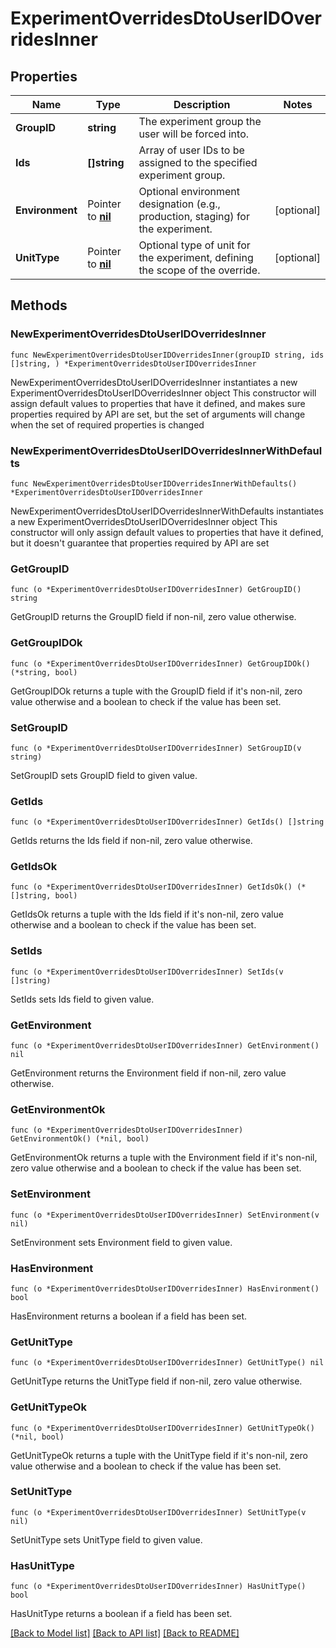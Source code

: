 # ExperimentOverridesDtoUserIDOverridesInner

## Properties

Name | Type | Description | Notes
------------ | ------------- | ------------- | -------------
**GroupID** | **string** | The experiment group the user will be forced into. | 
**Ids** | **[]string** | Array of user IDs to be assigned to the specified experiment group. | 
**Environment** | Pointer to [**nil**](nil.md) | Optional environment designation (e.g., production, staging) for the experiment. | [optional] 
**UnitType** | Pointer to [**nil**](nil.md) | Optional type of unit for the experiment, defining the scope of the override. | [optional] 

## Methods

### NewExperimentOverridesDtoUserIDOverridesInner

`func NewExperimentOverridesDtoUserIDOverridesInner(groupID string, ids []string, ) *ExperimentOverridesDtoUserIDOverridesInner`

NewExperimentOverridesDtoUserIDOverridesInner instantiates a new ExperimentOverridesDtoUserIDOverridesInner object
This constructor will assign default values to properties that have it defined,
and makes sure properties required by API are set, but the set of arguments
will change when the set of required properties is changed

### NewExperimentOverridesDtoUserIDOverridesInnerWithDefaults

`func NewExperimentOverridesDtoUserIDOverridesInnerWithDefaults() *ExperimentOverridesDtoUserIDOverridesInner`

NewExperimentOverridesDtoUserIDOverridesInnerWithDefaults instantiates a new ExperimentOverridesDtoUserIDOverridesInner object
This constructor will only assign default values to properties that have it defined,
but it doesn't guarantee that properties required by API are set

### GetGroupID

`func (o *ExperimentOverridesDtoUserIDOverridesInner) GetGroupID() string`

GetGroupID returns the GroupID field if non-nil, zero value otherwise.

### GetGroupIDOk

`func (o *ExperimentOverridesDtoUserIDOverridesInner) GetGroupIDOk() (*string, bool)`

GetGroupIDOk returns a tuple with the GroupID field if it's non-nil, zero value otherwise
and a boolean to check if the value has been set.

### SetGroupID

`func (o *ExperimentOverridesDtoUserIDOverridesInner) SetGroupID(v string)`

SetGroupID sets GroupID field to given value.


### GetIds

`func (o *ExperimentOverridesDtoUserIDOverridesInner) GetIds() []string`

GetIds returns the Ids field if non-nil, zero value otherwise.

### GetIdsOk

`func (o *ExperimentOverridesDtoUserIDOverridesInner) GetIdsOk() (*[]string, bool)`

GetIdsOk returns a tuple with the Ids field if it's non-nil, zero value otherwise
and a boolean to check if the value has been set.

### SetIds

`func (o *ExperimentOverridesDtoUserIDOverridesInner) SetIds(v []string)`

SetIds sets Ids field to given value.


### GetEnvironment

`func (o *ExperimentOverridesDtoUserIDOverridesInner) GetEnvironment() nil`

GetEnvironment returns the Environment field if non-nil, zero value otherwise.

### GetEnvironmentOk

`func (o *ExperimentOverridesDtoUserIDOverridesInner) GetEnvironmentOk() (*nil, bool)`

GetEnvironmentOk returns a tuple with the Environment field if it's non-nil, zero value otherwise
and a boolean to check if the value has been set.

### SetEnvironment

`func (o *ExperimentOverridesDtoUserIDOverridesInner) SetEnvironment(v nil)`

SetEnvironment sets Environment field to given value.

### HasEnvironment

`func (o *ExperimentOverridesDtoUserIDOverridesInner) HasEnvironment() bool`

HasEnvironment returns a boolean if a field has been set.

### GetUnitType

`func (o *ExperimentOverridesDtoUserIDOverridesInner) GetUnitType() nil`

GetUnitType returns the UnitType field if non-nil, zero value otherwise.

### GetUnitTypeOk

`func (o *ExperimentOverridesDtoUserIDOverridesInner) GetUnitTypeOk() (*nil, bool)`

GetUnitTypeOk returns a tuple with the UnitType field if it's non-nil, zero value otherwise
and a boolean to check if the value has been set.

### SetUnitType

`func (o *ExperimentOverridesDtoUserIDOverridesInner) SetUnitType(v nil)`

SetUnitType sets UnitType field to given value.

### HasUnitType

`func (o *ExperimentOverridesDtoUserIDOverridesInner) HasUnitType() bool`

HasUnitType returns a boolean if a field has been set.


[[Back to Model list]](../README.md#documentation-for-models) [[Back to API list]](../README.md#documentation-for-api-endpoints) [[Back to README]](../README.md)


